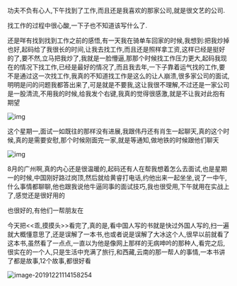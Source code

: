 功夫不负有心人,下午找到了工作,而且还是我喜欢的那家公司,就是很文艺的公司.

找工作的过程中很心酸,一下子也不知道该写什么了.

还是咩有找到找到工作之前的感悟,有一天我在骑单车回家的时候,我想到:把我炒掉也好,起码给了我很长的时间,让我去找工作,而且还是照样拿工资,这样已经是挺好的了,要不然,立马把我炒了,我就是一脸懵逼,那那个时候找工作压力更大,起码我现在的情况下找工作,已经是最好的情况了,而且我去年,一下子靠着运气找的工作,要不是通过这一次找工作,我真的不知道找工作是这么的让人崩溃,很多家公司的面试,明明是问的问题我都答出来了,可是就是不要我,这让我很不理解,不过还是一家公司是一股清流,不用我的时候,给我发个右键,我真的觉得很感激,就是不让我对此抱有期望

![img](https://hexosrc.oss-cn-shenzhen.aliyuncs.com/blog/2019/12/unt2313123itle.png)

这个星期一,面试一如既往的那样没有进展,我跟伟丹还有肖生一起聊天,真的这个时候,真的是需要安慰,那个时候刚面完一家,就是等通知,做地铁的时候跟他们聊天

![img](https://hexosrc.oss-cn-shenzhen.aliyuncs.com/blog/2019/12/screenshot_2017-08-16-23-36-26.jpg)

8月的广州啊,真的内心还是很温暖的,起码还有人在帮我想着怎么去面试,也是星期一的时候,中国刚好路过岗顶,然后就给黄睿打电话,约他出来一起坐坐,说了一中午,什么事情都聊聊,他也跟我说他牛逼同事的面试技巧,我也很受用,下午就用在实战上了,感觉还是很好用的

也很好的,有他们一帮朋友在

今天把<<乖,摸摸头>>看完了,真的是,看中国人写的书就是快过外国人写的,扫一遍就大概懂意思了,还是误解了一本书,也或者说是误解了大冰这个人,很早以前就看了这本书,虽然看了一点点,一直以为他是像网上那样的无病呻吟的那种人,看完之后,很实在的一个人,只是生活中充满了旅行,和西藏,云南的那一帮人的事情,一本书讲了都是故事,12个故事,都很好看

![image-20191221114158254](https://hexosrc.oss-cn-shenzhen.aliyuncs.com/blog/2019/12/image-20191221114158254.png)
